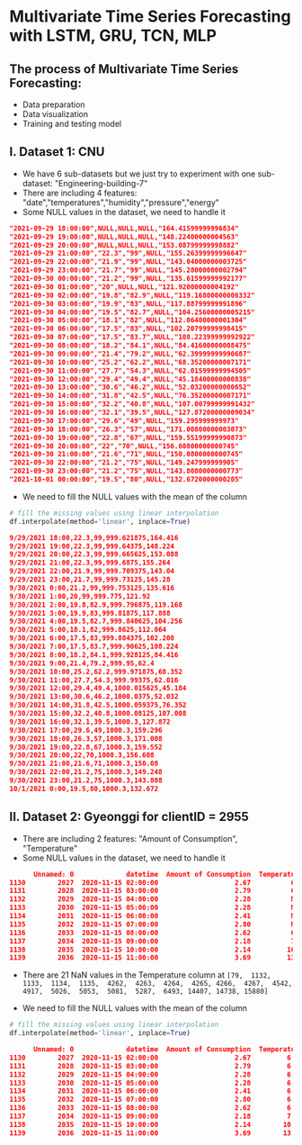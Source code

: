 # Multivariate Time Series Forecasting with LSTM, GRU, TCN, MLP

## The process of Multivariate Time Series Forecasting:

- Data preparation
- Data visualization
- Training and testing model

## I. Dataset 1: CNU
- We have 6 sub-datasets but we just try to experiment with one sub-dataset: "Engineering-building-7"
- There are including 4 features: "date","temperatures","humidity","pressure","energy"
- Some NULL values in the dataset, we need to handle it
```json
"2021-09-29 18:00:00",NULL,NULL,NULL,"164.41599999996834"
"2021-09-29 19:00:00",NULL,NULL,NULL,"148.22400000004563"
"2021-09-29 20:00:00",NULL,NULL,NULL,"153.08799999998882"
"2021-09-29 21:00:00","22.3","99",NULL,"155.26399999996647"
"2021-09-29 22:00:00","21.9","99",NULL,"143.04000000003725"
"2021-09-29 23:00:00","21.7","99",NULL,"145.28000000002794"
"2021-09-30 00:00:00","21.2","99",NULL,"135.61599999992177"
"2021-09-30 01:00:00","20",NULL,NULL,"121.92000000004192"
"2021-09-30 02:00:00","19.8","82.9",NULL,"119.16800000006332"
"2021-09-30 03:00:00","19.9","83",NULL,"117.88799999991896"
"2021-09-30 04:00:00","19.5","82.7",NULL,"104.25600000005215"
"2021-09-30 05:00:00","18.1","82",NULL,"112.06400000001304"
"2021-09-30 06:00:00","17.5","83",NULL,"102.20799999998415"
"2021-09-30 07:00:00","17.5","83.7",NULL,"108.22399999992922"
"2021-09-30 08:00:00","18.2","84.1",NULL,"84.41600000008475"
"2021-09-30 09:00:00","21.4","79.2",NULL,"62.39999999990687"
"2021-09-30 10:00:00","25.2","62.2",NULL,"68.35200000007171"
"2021-09-30 11:00:00","27.7","54.3",NULL,"62.01599999994505"
"2021-09-30 12:00:00","29.4","49.4",NULL,"45.18400000000838"
"2021-09-30 13:00:00","30.6","46.2",NULL,"52.03200000000652"
"2021-09-30 14:00:00","31.8","42.5",NULL,"76.35200000007171"
"2021-09-30 15:00:00","32.2","40.8",NULL,"107.00799999991432"
"2021-09-30 16:00:00","32.1","39.5",NULL,"127.87200000009034"
"2021-09-30 17:00:00","29.6","49",NULL,"159.295999999973"
"2021-09-30 18:00:00","26.3","57",NULL,"171.00800000003073"
"2021-09-30 19:00:00","22.8","67",NULL,"159.55199999990873"
"2021-09-30 20:00:00","22","70",NULL,"156.60800000000745"
"2021-09-30 21:00:00","21.6","71",NULL,"150.0800000000745"
"2021-09-30 22:00:00","21.2","75",NULL,"149.247999999905"
"2021-09-30 23:00:00","21.2","75",NULL,"143.8080000000773"
"2021-10-01 00:00:00","19.5","80",NULL,"132.6720000000205"
```
- We need to fill the NULL values with the mean of the column
```python
# fill the missing values using linear interpolation
df.interpolate(method='linear', inplace=True)
```

```json
9/29/2021 18:00,22.3,99,999.621875,164.416
9/29/2021 19:00,22.3,99,999.64375,148.224
9/29/2021 20:00,22.3,99,999.665625,153.088
9/29/2021 21:00,22.3,99,999.6875,155.264
9/29/2021 22:00,21.9,99,999.709375,143.04
9/29/2021 23:00,21.7,99,999.73125,145.28
9/30/2021 0:00,21.2,99,999.753125,135.616
9/30/2021 1:00,20,99,999.775,121.92
9/30/2021 2:00,19.8,82.9,999.796875,119.168
9/30/2021 3:00,19.9,83,999.81875,117.888
9/30/2021 4:00,19.5,82.7,999.840625,104.256
9/30/2021 5:00,18.1,82,999.8625,112.064
9/30/2021 6:00,17.5,83,999.884375,102.208
9/30/2021 7:00,17.5,83.7,999.90625,108.224
9/30/2021 8:00,18.2,84.1,999.928125,84.416
9/30/2021 9:00,21.4,79.2,999.95,62.4
9/30/2021 10:00,25.2,62.2,999.971875,68.352
9/30/2021 11:00,27.7,54.3,999.99375,62.016
9/30/2021 12:00,29.4,49.4,1000.015625,45.184
9/30/2021 13:00,30.6,46.2,1000.0375,52.032
9/30/2021 14:00,31.8,42.5,1000.059375,76.352
9/30/2021 15:00,32.2,40.8,1000.08125,107.008
9/30/2021 16:00,32.1,39.5,1000.3,127.872
9/30/2021 17:00,29.6,49,1000.3,159.296
9/30/2021 18:00,26.3,57,1000.3,171.008
9/30/2021 19:00,22.8,67,1000.3,159.552
9/30/2021 20:00,22,70,1000.3,156.608
9/30/2021 21:00,21.6,71,1000.3,150.08
9/30/2021 22:00,21.2,75,1000.3,149.248
9/30/2021 23:00,21.2,75,1000.3,143.808
10/1/2021 0:00,19.5,80,1000.3,132.672
```

## II. Dataset 2: Gyeonggi for clientID = 2955
- There are including 2 features: "Amount of Consumption", "Temperature"
- Some NULL values in the dataset, we need to handle it
```json
      Unnamed: 0             datetime  Amount of Consumption  Temperature
1130        2027  2020-11-15 02:00:00                   2.67          6.5
1131        2028  2020-11-15 03:00:00                   2.79          6.5
1132        2029  2020-11-15 04:00:00                   2.28          NaN
1133        2030  2020-11-15 05:00:00                   2.28          NaN
1134        2031  2020-11-15 06:00:00                   2.41          NaN
1135        2032  2020-11-15 07:00:00                   2.80          NaN
1136        2033  2020-11-15 08:00:00                   2.62          6.3
1137        2034  2020-11-15 09:00:00                   2.18          7.6
1138        2035  2020-11-15 10:00:00                   2.14         10.1
1139        2036  2020-11-15 11:00:00                   3.69         13.3
```
- There are 21 NaN values in the Temperature column at `[79,  1132,  1133,  1134,  1135,  4262,  4263,  4264,  4265,
        4266,  4267,  4542,  4917,  5026,  5053,  5081,  5287,  6493, 14407, 14738, 15880]`


- We need to fill the NULL values with the mean of the column
```python
# fill the missing values using linear interpolation
df.interpolate(method='linear', inplace=True)
```

```json
      Unnamed: 0             datetime  Amount of Consumption  Temperature
1130        2027  2020-11-15 02:00:00                   2.67         6.50
1131        2028  2020-11-15 03:00:00                   2.79         6.50
1132        2029  2020-11-15 04:00:00                   2.28         6.46
1133        2030  2020-11-15 05:00:00                   2.28         6.42
1134        2031  2020-11-15 06:00:00                   2.41         6.38
1135        2032  2020-11-15 07:00:00                   2.80         6.34
1136        2033  2020-11-15 08:00:00                   2.62         6.30
1137        2034  2020-11-15 09:00:00                   2.18         7.60
1138        2035  2020-11-15 10:00:00                   2.14        10.10
1139        2036  2020-11-15 11:00:00                   3.69        13.30
```